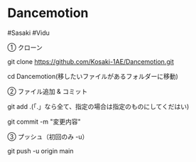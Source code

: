 # Dancemotion
#Sasaki #Vidu

① クローン

git clone https://github.com/Kosaki-1AE/Dancemotion.git

cd Dancemotion(移したいファイルがあるフォルダーに移動)

② ファイル追加 & コミット

git add .(「.」なら全て、指定の場合は指定のものにしてくだはい)

git commit -m "変更内容"

③ プッシュ（初回のみ -u）

git push -u origin main
